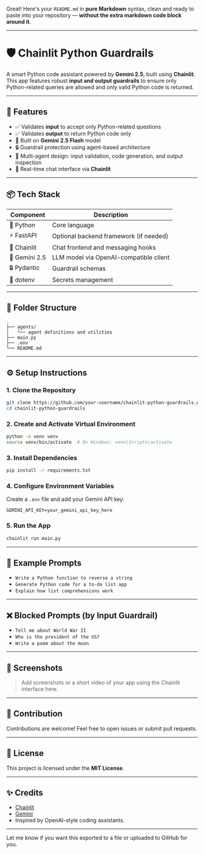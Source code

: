 Great! Here's your `README.md` in **pure Markdown** syntax, clean and ready to paste into your repository — **without the extra markdown code block around it**.

---

# 🛡️ Chainlit Python Guardrails

A smart Python code assistant powered by **Gemini 2.5**, built using **Chainlit**. This app features robust **input and output guardrails** to ensure only Python-related queries are allowed and only valid Python code is returned.

---

## 🚀 Features

* ✅ Validates **input** to accept only Python-related questions
* ✅ Validates **output** to return Python code only
* 🤖 Built on **Gemini 2.5 Flash** model
* 🔒 Guardrail protection using agent-based architecture
* 🧠 Multi-agent design: input validation, code generation, and output inspection
* 🧵 Real-time chat interface via **Chainlit**

---

## 📦 Tech Stack

| Component     | Description                            |
| ------------- | -------------------------------------- |
| 🐍 Python     | Core language                          |
| ⚡ FastAPI     | Optional backend framework (if needed) |
| 🔗 Chainlit   | Chat frontend and messaging hooks      |
| 🧠 Gemini 2.5 | LLM model via OpenAI-compatible client |
| 🔒 Pydantic   | Guardrail schemas                      |
| 🌿 dotenv     | Secrets management                     |

---

## 📁 Folder Structure

```
.
├── agents/
│   └── agent definitions and utilities
├── main.py
├── .env
└── README.md
```

---

## ⚙️ Setup Instructions

### 1. Clone the Repository

```bash
git clone https://github.com/your-username/chainlit-python-guardrails.git
cd chainlit-python-guardrails
```

### 2. Create and Activate Virtual Environment

```bash
python -m venv venv
source venv/bin/activate  # On Windows: venv\Scripts\activate
```

### 3. Install Dependencies

```bash
pip install -r requirements.txt
```

### 4. Configure Environment Variables

Create a `.env` file and add your Gemini API key:

```env
GEMINI_API_KEY=your_gemini_api_key_here
```

### 5. Run the App

```bash
chainlit run main.py
```

---

## 🧪 Example Prompts

* `Write a Python function to reverse a string`
* `Generate Python code for a to-do list app`
* `Explain how list comprehensions work`

---

## ❌ Blocked Prompts (by Input Guardrail)

* `Tell me about World War II`
* `Who is the president of the US?`
* `Write a poem about the moon`

---

## 📌 Screenshots

> Add screenshots or a short video of your app using the Chainlit interface here.

---

## 🤝 Contribution

Contributions are welcome! Feel free to open issues or submit pull requests.

---

## 📄 License

This project is licensed under the **MIT License**.

---

## ✨ Credits

* [Chainlit](https://github.com/Chainlit/chainlit)
* [Gemini](https://deepmind.google/technologies/gemini/)
* Inspired by OpenAI-style coding assistants.

---

Let me know if you want this exported to a file or uploaded to GitHub for you.
